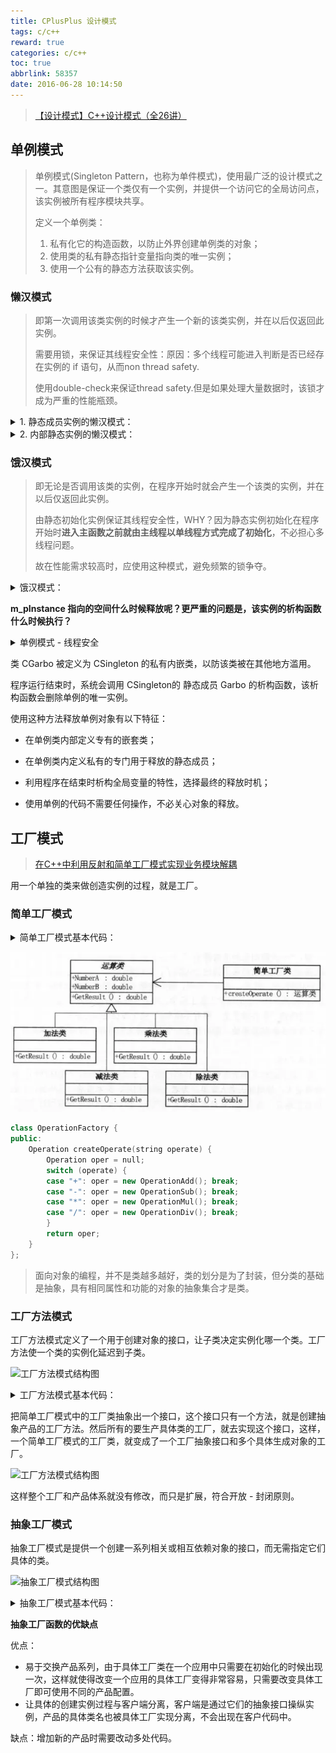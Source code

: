 ```yaml
---
title: CPlusPlus 设计模式
tags: c/c++
reward: true
categories: c/c++
toc: true
abbrlink: 58357
date: 2016-06-28 10:14:50
---
```


> [【设计模式】C++设计模式（全26讲）](<https://www.bilibili.com/video/av52251106/>)

<!-- more -->

## 单例模式

> 单例模式(Singleton Pattern，也称为单件模式)，使用最广泛的设计模式之一。其意图是保证一个类仅有一个实例，并提供一个访问它的全局访问点，该实例被所有程序模块共享。
>
> 定义一个单例类：
>
> 1. 私有化它的构造函数，以防止外界创建单例类的对象；
> 2. 使用类的私有静态指针变量指向类的唯一实例；
> 3. 使用一个公有的静态方法获取该实例。

### 懒汉模式

> 即第一次调用该类实例的时候才产生一个新的该类实例，并在以后仅返回此实例。
>
> 需要用锁，来保证其线程安全性：原因：多个线程可能进入判断是否已经存在实例的 if 语句，从而non thread safety.
>
> 使用double-check来保证thread safety.但是如果处理大量数据时，该锁才成为严重的性能瓶颈。

<details><summary>1. 静态成员实例的懒汉模式：</summary>

```c++
class Singleton
{
public:
    static Singleton* getInstance();
private:
    static Singleton* m_instance;
    Singleton(){}
};

Singleton* Singleton::getInstance()
{
    if(NULL == m_instance)
    {
        Lock();//借用其它类来实现，如boost
        if(NULL == m_instance)
        {
            m_instance = new Singleton;
        }
        UnLock();
    }
    return m_instance;
}
```

</details>

<details><summary>2. 内部静态实例的懒汉模式：</summary>

```c++
class SingletonInside
{
public:
    static SingletonInside* getInstance()
    {
        Lock(); // not needed after C++0x
        static SingletonInside instance;
        UnLock(); // not needed after C++0x
        return instance; 
    }
private:
    SingletonInside(){}
};
```

</details>

###  饿汉模式

> 即无论是否调用该类的实例，在程序开始时就会产生一个该类的实例，并在以后仅返回此实例。
>
> 由静态初始化实例保证其线程安全性，WHY？因为静态实例初始化在程序开始时**进入主函数之前就由主线程以单线程方式完成了初始化**，不必担心多线程问题。
>
> 故在性能需求较高时，应使用这种模式，避免频繁的锁争夺。

<details><summary>饿汉模式：</summary>

```c++
class SingletonStatic
{
public:
    static const SingletonStatic* getInstance()
    {
        return m_instance;
    }
private:
    static const SingletonStatic* m_instance;
    SingletonStatic(){}
};

//外部初始化 before invoke main
const SingletonStatic* SingletonStatic::m_instance = new SingletonStatic;
```

</details>

**m_pInstance 指向的空间什么时候释放呢？更严重的问题是，该实例的析构函数什么时候执行？**

<details><summary>单例模式 - 线程安全</summary>

```c++
#include <iostream>>
using namespace std;
 
class Singleton 
{
public:
    static Singleton *GetInstance();
 
private: 
    Singleton() 
    { 
        cout << "Singleton ctor" << endl;
    }
    ~Singleton() 
    { 
        cout << "Singleton dtor" << endl; 
    } 
    static Singleton *m_pInstance;
    
    class Garbo
    { 
    public: 
        ~Garbo()
        {
            if (Singleton::m_pInstance)
            {
                cout << "Garbo dtor" << endl;
                delete Singleton::m_pInstance;
            }
        }
    };
    static Garbo garbo; 
};
 
Singleton::Garbo Singleton::garbo;  // 一定要初始化，不然程序结束时不会析构garbo
Singleton *Singleton::m_pInstance = NULL;
Singleton *Singleton::GetInstance()
{ 
    if (m_pInstance == NULL) 
        m_pInstance = new Singleton;
    return m_pInstance; 
}
 
int main()
{
    Singleton *p1 = Singleton::GetInstance();
    Singleton *p2 = Singleton::GetInstance();
 
    if (p1 == p2) 
        cout << "p1 == p2" << endl;
 
    return 0;
}
```

```shell
# 输出结果如下：
Singleton ctor
p1 == p2
Garbo dtor
Singleton dtor
```

</details>

类 CGarbo 被定义为 CSingleton 的私有内嵌类，以防该类被在其他地方滥用。

程序运行结束时，系统会调用 CSingleton的 静态成员 Garbo 的析构函数，该析构函数会删除单例的唯一实例。

使用这种方法释放单例对象有以下特征：

- 在单例类内部定义专有的嵌套类；

- 在单例类内定义私有的专门用于释放的静态成员；

- 利用程序在结束时析构全局变量的特性，选择最终的释放时机；

- 使用单例的代码不需要任何操作，不必关心对象的释放。

## 工厂模式

> [在C++中利用反射和简单工厂模式实现业务模块解耦](<http://blog.fatedier.com/2015/03/04/decoupling-by-using-reflect-and-simple-factory-pattern-in-cpp/>)

用一个单独的类来做创造实例的过程，就是工厂。

### 简单工厂模式

<details><summary>简单工厂模式基本代码：</summary>

```c++
#include <iostream>
using namespace std;

class AbstractProduct {
public:
    virtual ~AbstractProduct() {} 
    virtual void Operation() = 0;
};

class ProductA : public AbstractProduct {
public:
    void Operation() { cout << "ProductA" << endl; }
};

class ProductB : public AbstractProduct {
public:
    void Operation() { cout << "ProductB" << endl; }
};

class Factory {
public:
    AbstractProduct* createProduct(char product) {
        AbstractProduct* ap = NULL;
        switch(product) {
            case 'A': ap = new ProductA(); break;
            case 'B': ap = new ProductB(); break;
        }
        return ap;
    }
};

int main() {
    Factory* f = new Factory();
    AbstractProduct* apa = f->createProduct('A');
    apa->Operation();  // ProductA

    AbstractProduct* apb = f->createProduct('B');
    apb->Operation();  // ProductB

    delete apa;
    delete apb;
    delete f;

    return 0;
}
```

</details>

![简单运算工厂](cplus-设计模式-01/简单运算工厂.png)

```c++
class OperationFactory {
public:
    Operation createOperate(string operate) {
        Operation oper = null;
        switch (operate) {
        case "+": oper = new OperationAdd(); break;
        case "-": oper = new OperationSub(); break;
        case "*": oper = new OperationMul(); break;
        case "/": oper = new OperationDiv(); break;
        }
        return oper;
    }
};
```

> 面向对象的编程，并不是类越多越好，类的划分是为了封装，但分类的基础是抽象，具有相同属性和功能的对象的抽象集合才是类。

### 工厂方法模式

工厂方法模式定义了一个用于创建对象的接口，让子类决定实例化哪一个类。工厂方法使一个类的实例化延迟到子类。

![工厂方法模式结构图](/images/imageProgramC/工厂方法模式结构图.png)

<details><summary>工厂方法模式基本代码：</summary>

```c++
#include <iostream>
using namespace std;

class Product {
public:
    virtual ~Product(){}
    virtual void Operation() = 0;
};

class ConcreteProductA : public Product {
public:
    void Operation() { cout << "ConcreteProductA" << endl; }
};

class ConcreteProductB : public Product {
public:
    void Operation() { cout << "ConcreteProductB" << endl; }
};

class Creator{
public:
    virtual Product* FactoryMethod() = 0;
    virtual ~Creator(){}
};

class ConcreteCreatorA : public Creator {
public:
    Product* FactoryMethod() { return new ConcreteProductA(); }
};

class ConcreteCreatorB : public Creator {
public:
    Product* FactoryMethod() { return new ConcreteProductB(); }
};

int main() {
    Creator* ca = new ConcreteCreatorA();
    Product* pa = ca->FactoryMethod();
    pa->Operation(); // ConcreteProductA

    Creator* cb = new ConcreteCreatorB();
    Product* pb = cb->FactoryMethod();
    pb->Operation(); // ConcreteProductB

    delete ca;
    delete pa;
    delete cb;
    delete pb;

    return 0;
}
```

</details>

把简单工厂模式中的工厂类抽象出一个接口，这个接口只有一个方法，就是创建抽象产品的工厂方法。然后所有的要生产具体类的工厂，就去实现这个接口，这样，一个简单工厂模式的工厂类，就变成了一个工厂抽象接口和多个具体生成对象的工厂。

![工厂方法模式结构图](/images/imageProgramC/工厂方法模式结构图-01.png)

这样整个工厂和产品体系就没有修改，而只是扩展，符合开放 - 封闭原则。

### 抽象工厂模式

抽象工厂模式是提供一个创建一系列相关或相互依赖对象的接口，而无需指定它们具体的类。

![抽象工厂模式结构图](/images/imageProgramC/抽象工厂模式结构图.png)

<details><summary>抽象工厂模式基本代码：</summary>

```c++
#include <iostream>
using namespace std;

class AbstractProductA {
public:
    virtual ~AbstractProductA(){}
    virtual void Operation() = 0;
};

class ProductA1 : public AbstractProductA {
public:
    void Operation() {
        cout << "ProductA1" << endl;
    }
};

class ProductA2 : public AbstractProductA {
public:
    void Operation() {
        cout << "ProductA2" << endl;
    }
};

class AbstractProductB {
public:
    virtual ~AbstractProductB(){}
    virtual void Operation() = 0;
};

class ProductB1 : public AbstractProductB {
public:
    void Operation() {
        cout << "ProductB1" << endl;
    }
};

class ProductB2 : public AbstractProductB {
public:
    void Operation() {
        cout << "ProductB2" << endl;
    }
};


class AbstractFactory {
public:
    virtual AbstractProductA* CreateProductA() = 0;
    virtual AbstractProductB* CreateProductB() = 0;
    virtual ~AbstractFactory(){}
};

class ConcreteFactory1 : public AbstractFactory {
public:
    ProductA1* CreateProductA() {
        return new ProductA1();
    }
    ProductB1* CreateProductB() {
        return new ProductB1();
    }
};

class ConcreteFactory2 : public AbstractFactory {
public:
    ProductA2* CreateProductA() {
        return new ProductA2();
    }
    ProductB2* CreateProductB() {
        return new ProductB2();
    }
};

int main() {
    AbstractFactory* af1 = new ConcreteFactory1();
    // 具体工厂创建对应的具体产品
    AbstractProductA* apa1 = af1->CreateProductA();  // 工厂1创建产品A
    apa1->Operation();  // ProductA1

    AbstractProductB* apb1 = af1->CreateProductB();  // 工厂1创建产品B
    apb1->Operation();  // ProductB1

    AbstractFactory* af2 = new ConcreteFactory2();
    AbstractProductA* apa2 = af2->CreateProductA();  // 工厂2创建产品A
    apa2->Operation();  // ProductA2

    AbstractProductB* apb2 = af2->CreateProductB();  // 工厂2创建产品B
    apb2->Operation();  // ProductB2

    delete apa1;
    delete apa2;
    delete af1;
    delete apb1;
    delete apb2;
    delete af2;
    return 0;
}
```

</details>

**抽象工厂函数的优缺点**

优点：

- 易于交换产品系列，由于具体工厂类在一个应用中只需要在初始化的时候出现一次，这样就使得改变一个应用的具体工厂变得非常容易，只需要改变具体工厂即可使用不同的产品配置。
- 让具体的创建实例过程与客户端分离，客户端是通过它们的抽象接口操纵实例，产品的具体类名也被具体工厂实现分离，不会出现在客户代码中。

缺点：增加新的产品时需要改动多处代码。

